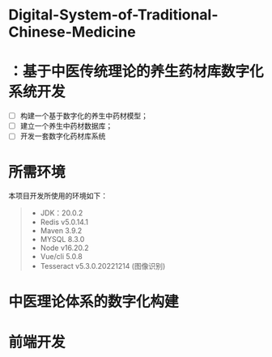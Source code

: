 # Digital-System-of-Traditional-Chinese-Medicine

# ：基于中医传统理论的养生药材库数字化系统开发

* [ ] 构建一个基于数字化的养生中药材模型；
* [ ] 建立一个养生中药材数据库；
* [ ] 开发一套数字化药材库系统

# 所需环境

本项目开发所使用的环境如下：

> * JDK：20.0.2
> * Redis v5.0.14.1
> * Maven 3.9.2
> * MYSQL 8.3.0
> * Node v16.20.2
> * Vue/cli 5.0.8
> * Tesseract v5.3.0.20221214 (图像识别)

# 中医理论体系的数字化构建

# 前端开发
